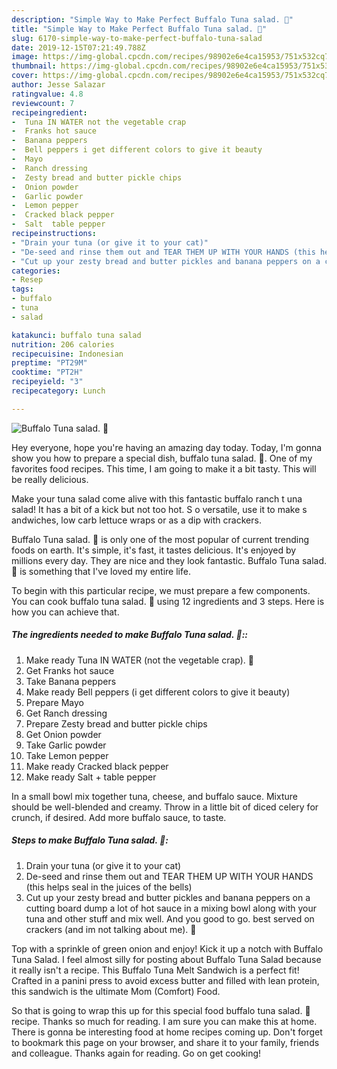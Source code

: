 ```yaml
---
description: "Simple Way to Make Perfect Buffalo Tuna salad. 🙂"
title: "Simple Way to Make Perfect Buffalo Tuna salad. 🙂"
slug: 6170-simple-way-to-make-perfect-buffalo-tuna-salad
date: 2019-12-15T07:21:49.788Z
image: https://img-global.cpcdn.com/recipes/98902e6e4ca15953/751x532cq70/buffalo-tuna-salad-🙂-recipe-main-photo.jpg
thumbnail: https://img-global.cpcdn.com/recipes/98902e6e4ca15953/751x532cq70/buffalo-tuna-salad-🙂-recipe-main-photo.jpg
cover: https://img-global.cpcdn.com/recipes/98902e6e4ca15953/751x532cq70/buffalo-tuna-salad-🙂-recipe-main-photo.jpg
author: Jesse Salazar
ratingvalue: 4.8
reviewcount: 7
recipeingredient:
-  Tuna IN WATER not the vegetable crap 
-  Franks hot sauce
-  Banana peppers
-  Bell peppers i get different colors to give it beauty
-  Mayo
-  Ranch dressing
-  Zesty bread and butter pickle chips
-  Onion powder
-  Garlic powder
-  Lemon pepper
-  Cracked black pepper
-  Salt  table pepper
recipeinstructions:
- "Drain your tuna (or give it to your cat)"
- "De-seed and rinse them out and TEAR THEM UP WITH YOUR HANDS (this helps seal in the juices of the bells)"
- "Cut up your zesty bread and butter pickles and banana peppers on a cutting board dump a lot of hot sauce in a mixing bowl along with your tuna and other stuff and mix well. And you good to go. best served on crackers (and im not talking about me). 🙂"
categories:
- Resep
tags:
- buffalo
- tuna
- salad

katakunci: buffalo tuna salad
nutrition: 206 calories
recipecuisine: Indonesian
preptime: "PT29M"
cooktime: "PT2H"
recipeyield: "3"
recipecategory: Lunch

---
```



![Buffalo Tuna salad. 🙂](https://img-global.cpcdn.com/recipes/98902e6e4ca15953/751x532cq70/buffalo-tuna-salad-🙂-recipe-main-photo.jpg)

Hey everyone, hope you're having an amazing day today. Today, I'm gonna show you how to prepare a special dish, buffalo tuna salad. 🙂. One of my favorites food recipes. This time, I am going to make it a bit tasty. This will be really delicious.

Make your tuna salad come alive with this fantastic buffalo ranch t una salad! It has a bit of a kick but not too hot. S o versatile, use it to make s andwiches, low carb lettuce wraps or as a dip with crackers.

Buffalo Tuna salad. 🙂 is only one of the most popular of current trending foods on earth. It's simple, it's fast, it tastes delicious. It's enjoyed by millions every day. They are nice and they look fantastic. Buffalo Tuna salad. 🙂 is something that I've loved my entire life.


To begin with this particular recipe, we must prepare a few components. You can cook buffalo tuna salad. 🙂 using 12 ingredients and 3 steps. Here is how you can achieve that.

##### The ingredients needed to make Buffalo Tuna salad. 🙂::

1. Make ready  Tuna IN WATER (not the vegetable crap). 🙂
1. Get  Franks hot sauce
1. Take  Banana peppers
1. Make ready  Bell peppers (i get different colors to give it beauty)
1. Prepare  Mayo
1. Get  Ranch dressing
1. Prepare  Zesty bread and butter pickle chips
1. Get  Onion powder
1. Take  Garlic powder
1. Take  Lemon pepper
1. Make ready  Cracked black pepper
1. Make ready  Salt + table pepper


In a small bowl mix together tuna, cheese, and buffalo sauce. Mixture should be well-blended and creamy. Throw in a little bit of diced celery for crunch, if desired. Add more buffalo sauce, to taste. 

##### Steps to make Buffalo Tuna salad. 🙂:

1. Drain your tuna (or give it to your cat)
1. De-seed and rinse them out and TEAR THEM UP WITH YOUR HANDS (this helps seal in the juices of the bells)
1. Cut up your zesty bread and butter pickles and banana peppers on a cutting board dump a lot of hot sauce in a mixing bowl along with your tuna and other stuff and mix well. And you good to go. best served on crackers (and im not talking about me). 🙂


Top with a sprinkle of green onion and enjoy! Kick it up a notch with Buffalo Tuna Salad. I feel almost silly for posting about Buffalo Tuna Salad because it really isn&#39;t a recipe. This Buffalo Tuna Melt Sandwich is a perfect fit! Crafted in a panini press to avoid excess butter and filled with lean protein, this sandwich is the ultimate Mom (Comfort) Food. 

So that is going to wrap this up for this special food buffalo tuna salad. 🙂 recipe. Thanks so much for reading. I am sure you can make this at home. There is gonna be interesting food at home recipes coming up. Don't forget to bookmark this page on your browser, and share it to your family, friends and colleague. Thanks again for reading. Go on get cooking!
